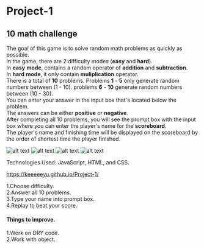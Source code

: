 # Project-1

## 10 math challenge
The goal of this game is to solve random math problems as quickly as possible.  
In the game, there are 2 difficulty modes (**easy** and **hard**).  
In **easy** **mode**, contains a random operator of **addition** and **subtraction**.  
In **hard** **mode**, it only contain **muliplication** operator.  
There is a total of **10** problems. Problems **1** - **5** only generate random numbers between (1 - 10). problems **6** - **10** generate random numbers between (10 - 30).  
You can enter your answer in the input box that's located below the problem.  
The answers can be either **positive** or **negative**.  
After completing all 10 problems, you will see the prompt box with the input box where you can enter the player's name for the **scoreboard**.  
The player's name and finishing time will be displayed on the scoreboard by the order of shortest time the player finished.

![alt text](https://i.imgur.com/Hgp95jt.png)
![alt text](https://i.imgur.com/KY3qlxo.png)
![alt text](https://i.imgur.com/akRtb02.png)
![alt text](https://i.imgur.com/3Nd4bpK.png)

Technologies Used: JavaScript, HTML, and CSS.

https://keeeeeyu.github.io/Project-1/

1.Choose difficulty.  
2.Answer all 10 problems.  
3.Type your name into prompt box.  
4.Replay to beat your score.  

#### Things to improve.  
1.Work on DRY code.  
2.Work with object.